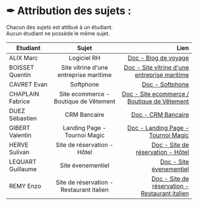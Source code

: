 # ✒ Attribution des sujets : 

Chacun des sujets est attibué à un étudiant.
<br>
Aucun étudiant ne possède le même sujet.
<br>

| Etudiant   |      Sujet      |  Lien |
|----------|:-------------:|------:|
| ALIX Marc |  Logiciel RH | [Doc - Blog de voyage](./sujet1-BlogVoyage/) |
| BOISSET Quentin |  Site vitrine d'une entreprise maritime   |  [Doc - Site vitrine d'une entreprise maritime](./sujet2-SiteEntrepriseMaritime/) |
| CAVRET Evan | Softphone |    [Doc - Softphone](./sujet3-Portfolio/) |
| CHAPLAIN Fabrice |  Site ecommerce - Boutique de Vêtement | [Doc - Site ecommerce / Boutique de Vêtement](./sujet4-EcommerceVetements/)  |
| DUEZ Sébastien |    CRM Bancaire   |   [Doc - CRM Bancaire](./sujet5-CRMBancaire/) |
| GIBERT Valentin | Landing Page - Tournoi Magic |    [Doc - Landing Page - Tournoi Magic](./sujet6-LandingPageMagic/) |
| HERVE Sulivan | Site de réservation - Hôtel |    [Doc - Site de réservation - Hôtel](./sujet7-ReservationHotel/) |
| LEQUART Guillaume |  Site évenementiel | [Doc - Site évenementiel](./sujet8-SiteEvenementiel/) |
| REMY Enzo |    Site de réservation - Restaurant italien   |   [Doc - Site de réservation - Restaurant italien](./sujet9-ReservationRestaurant/) |


